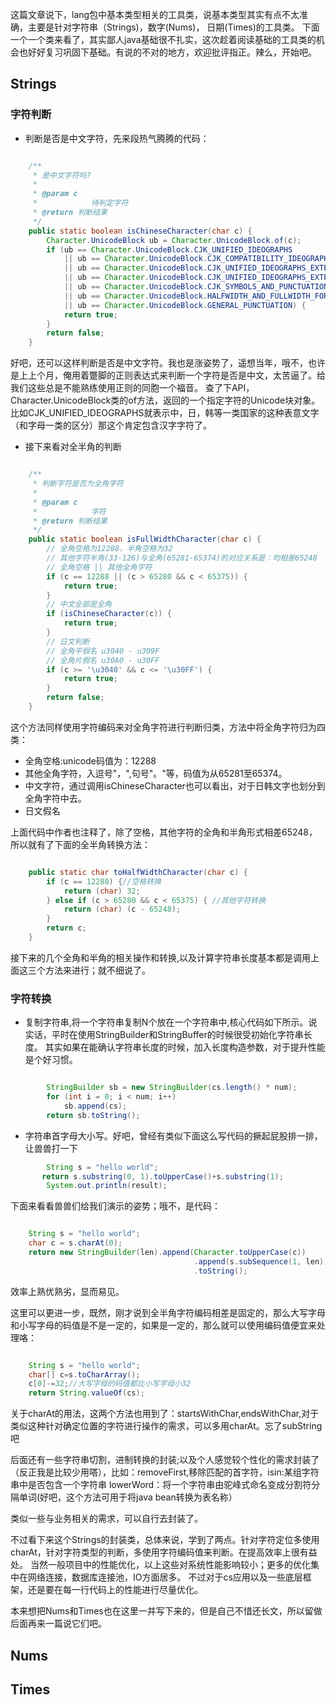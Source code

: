 
这篇文章说下，lang包中基本类型相关的工具类，说基本类型其实有点不太准确，主要是针对字符串（Strings)，数字(Nums)，
日期(Times)的工具类。
下面一个一个类来看了，其实鄙人java基础很不扎实，这次趁着阅读基础的工具类的机会也好好复习巩固下基础。有说的不对的地方，欢迎批评指正。辣么，开始吧。


## Strings



### 字符判断

- 判断是否是中文字符，先来段热气腾腾的代码：

```java

    /**
     * 是中文字符吗?
     * 
     * @param c
     *            待判定字符
     * @return 判断结果
     */
    public static boolean isChineseCharacter(char c) {
        Character.UnicodeBlock ub = Character.UnicodeBlock.of(c);
        if (ub == Character.UnicodeBlock.CJK_UNIFIED_IDEOGRAPHS
            || ub == Character.UnicodeBlock.CJK_COMPATIBILITY_IDEOGRAPHS
            || ub == Character.UnicodeBlock.CJK_UNIFIED_IDEOGRAPHS_EXTENSION_A
            || ub == Character.UnicodeBlock.CJK_UNIFIED_IDEOGRAPHS_EXTENSION_B
            || ub == Character.UnicodeBlock.CJK_SYMBOLS_AND_PUNCTUATION
            || ub == Character.UnicodeBlock.HALFWIDTH_AND_FULLWIDTH_FORMS
            || ub == Character.UnicodeBlock.GENERAL_PUNCTUATION) {
            return true;
        }
        return false;
    }
```

好吧，还可以这样判断是否是中文字符。我也是涨姿势了，遥想当年，哦不，也许是上上个月，俺用着蹩脚的正则表达式来判断一个字符是否是中文，太苦逼了。给我们这些总是不能熟练使用正则的同胞一个福音。
查了下API，Character.UnicodeBlock类的of方法，返回的一个指定字符的Unicode块对象。
比如CJK_UNIFIED_IDEOGRAPHS就表示中，日，韩等一类国家的这种表意文字（和字母一类的区分）那这个肯定包含汉字字符了。

- 接下来看对全半角的判断

```java

    /**
     * 判断字符是否为全角字符
     * 
     * @param c
     *            字符
     * @return 判断结果
     */
    public static boolean isFullWidthCharacter(char c) {
        // 全角空格为12288，半角空格为32
        // 其他字符半角(33-126)与全角(65281-65374)的对应关系是：均相差65248
        // 全角空格 || 其他全角字符
        if (c == 12288 || (c > 65280 && c < 65375)) {
            return true;
        }
        // 中文全部是全角
        if (isChineseCharacter(c)) {
            return true;
        }
        // 日文判断
        // 全角平假名 u3040 - u309F
        // 全角片假名 u30A0 - u30FF
        if (c >= '\u3040' && c <= '\u30FF') {
            return true;
        }
        return false;
    }
```
这个方法同样使用字符编码来对全角字符进行判断归类，方法中将全角字符归为四类：
- 全角空格:unicode码值为：12288
- 其他全角字符，入逗号"，",句号"。"等，码值为从65281至65374。
- 中文字符，通过调用isChineseCharacter也可以看出，对于日韩文字也划分到全角字符中去。
- 日文假名

上面代码中作者也注释了，除了空格，其他字符的全角和半角形式相差65248，所以就有了下面的全半角转换方法：

```java

    public static char toHalfWidthCharacter(char c) {
        if (c == 12288) {//空格转换
            return (char) 32;
        } else if (c > 65280 && c < 65375) { //其他字符转换
            return (char) (c - 65248);
        }
        return c;
    }
```


接下来的几个全角和半角的相关操作和转换,以及计算字符串长度基本都是调用上面这三个方法来进行；就不细说了。

### 字符转换
- 复制字符串,将一个字符串复制N个放在一个字符串中,核心代码如下所示。说实话，平时在使用StringBuilder和StringBuffer的时候很受初始化字符串长度。
其实如果在能确认字符串长度的时候，加入长度构造参数，对于提升性能是个好习惯。

```java

        StringBuilder sb = new StringBuilder(cs.length() * num);
        for (int i = 0; i < num; i++)
            sb.append(cs);
        return sb.toString();
```

- 字符串首字母大小写。好吧，曾经有类似下面这么写代码的撅起屁股排一排，让兽兽打一下

```java
        String s = "hello world";
       return s.substring(0, 1).toUpperCase()+s.substring(1);
        System.out.println(result);
```
下面来看看兽兽们给我们演示的姿势；哦不，是代码：

```java

    String s = "hello world";
    char c = s.charAt(0);
    return new StringBuilder(len).append(Character.toUpperCase(c))
                                         .append(s.subSequence(1, len))
                                         .toString();
```
效率上熟优熟劣，显而易见。

这里可以更进一步，既然，刚才说到全半角字符编码相差是固定的，那么大写字母和小写字母的码值是不是一定的，如果是一定的，那么就可以使用编码值便宜来处理咯：

```java

    String s = "hello world";
    char[] c=s.toCharArray();
    c[0]-=32;//大写字母的码值都比小写字母小32
    return String.valueOf(cs);

```

关于charAt的用法，这两个方法也用到了：startsWithChar,endsWithChar,对于类似这种针对确定位置的字符进行操作的需求，可以多用charAt。忘了subString吧


后面还有一些字符串切割，进制转换的封装;以及个人感觉较个性化的需求封装了（反正我是比较少用嗒），比如：removeFirst,移除匹配的首字符，isin:某组字符串中是否包含一个字符串
lowerWord：将一个字符串由驼峰式命名变成分割符分隔单词(好吧，这个方法可用于将java bean转换为表名称）

类似一些与业务相关的需求，可以自行去封装了。

不过看下来这个Strings的封装类，总体来说，学到了两点。针对字符定位多使用charAt，针对字符类型的判断，多使用字符编码值来判断。在提高效率上很有益处。
当然一般项目中的性能优化，以上这些对系统性能影响较小；更多的优化集中在网络连接，数据库连接池，IO方面居多。
不过对于cs应用以及一些底层框架，还是要在每一行代码上的性能进行尽量优化。

本来想把Nums和Times也在这里一并写下来的，但是自己不惜还长文，所以留做后面再来一篇说它们吧。

## Nums

## Times
    
